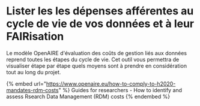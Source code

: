 # Lister les les dépenses afférentes au cycle de vie de vos données et à leur FAIRisation

Le modèle OpenAIRE d'évaluation des coûts de gestion liés aux données reprend toutes les étapes du cycle de vie. Cet outil vous permettra de visualiser étape par étape quels moyens sont à prendre en considération tout au long du projet.

{% embed url="https://www.openaire.eu/how-to-comply-to-h2020-mandates-rdm-costs" %}
Guides for researchers - How to identify and assess Rsearch Data Management (RDM) costs
{% endembed %}

